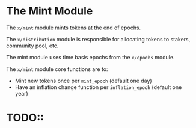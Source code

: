 # The Mint Module

The `x/mint` module mints tokens at the end of epochs.

The `x/distribution` module is responsible for allocating tokens to stakers, community pool, etc.

The mint module uses time basis epochs from the `x/epochs` module.

The `x/mint` module core functions are to:

- Mint new tokens once per `mint_epoch` (default one day)
- Have an inflation change function per `inflation_epoch` (default one year)

# TODO::